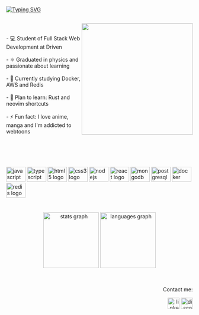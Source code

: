 ###
<a href="https://git.io/typing-svg"><img src="https://readme-typing-svg.demolab.com?font=Noto+Sans+Japanese&size=40&pause=1000&color=EE6A91&center=true&width=600&height=80&lines=Hello%2C+World!+I'm+Ana!%F0%9F%91%8B" alt="Typing SVG" /></a>
##

<img align="right" height="300" src="https://i.pinimg.com/564x/ab/85/a1/ab85a1ccb30b46b2f8da98bc6bea2bdb.jpg"  />

<br>
<p align="left">- 💻 Student of Full Stack Web Development at Driven<br><br>- ⚛️ Graduated in physics and passionate about learning<br><br>- 🌱 Currently studying Docker, AWS and Redis <br><br>- 💭 Plan to learn: Rust and neovim shortcuts<br><br>- ⚡ Fun fact: I love anime, manga and I'm addicted to webtoons</p>

###

<br clear="both">

##
<br clear="both">

<div align="left">
  <img src="https://cdn.jsdelivr.net/gh/devicons/devicon/icons/javascript/javascript-original.svg" height="40" width="52" alt="javascript logo"  />
  <img src="https://cdn.jsdelivr.net/gh/devicons/devicon/icons/typescript/typescript-original.svg" height="40" width="52" alt="typescript logo"  />
  <img src="https://cdn.jsdelivr.net/gh/devicons/devicon/icons/html5/html5-original.svg" height="40" width="52" alt="html5 logo"  />
  <img src="https://cdn.jsdelivr.net/gh/devicons/devicon/icons/css3/css3-original.svg" height="40" width="52" alt="css3 logo"  />
  <img src="https://cdn.jsdelivr.net/gh/devicons/devicon/icons/nodejs/nodejs-original.svg" height="40" width="52" alt="nodejs logo"  />
  <img src="https://cdn.jsdelivr.net/gh/devicons/devicon/icons/react/react-original.svg" height="40" width="52" alt="react logo"  />
  <img src="https://cdn.jsdelivr.net/gh/devicons/devicon/icons/mongodb/mongodb-original.svg" height="40" width="52" alt="mongodb logo"  />
  <img src="https://cdn.jsdelivr.net/gh/devicons/devicon/icons/postgresql/postgresql-original.svg" height="40" width="52" alt="postgresql logo"  />
  <img src="https://cdn.jsdelivr.net/gh/devicons/devicon/icons/docker/docker-original.svg" height="40" width="52" alt="docker logo"  />
  <img src="https://cdn.jsdelivr.net/gh/devicons/devicon/icons/redis/redis-original.svg" height="40" width="52" alt="redis logo"  />
</div>

###

<br clear="both">

<div align="center">
  <img src="https://github-readme-stats-sigma-five.vercel.app/api?hide_title=false&hide_rank=false&show_icons=true&include_all_commits=true&count_private=true&disable_animations=false&theme=dracula&locale=en&hide_border=false&username=ana-aranha" height="150" alt="stats graph"  />
  <img src="https://github-readme-stats-sigma-five.vercel.app/api/top-langs?locale=en&hide_title=false&layout=compact&card_width=320&langs_count=5&theme=dracula&hide_border=false&username=ana-aranha" height="150" alt="languages graph"  />
</div>
<br clear="both">

##

<div align="right">
  <p>Contact me:</p>
<div align="right">
  <a href='https://www.linkedin.com/in/ana-aranha/' target='_blank'><img src="https://raw.githubusercontent.com/maurodesouza/profile-readme-generator/master/src/assets/icons/social/linkedin/default.svg" width="32" height="30" alt="linkedin logo"  /><a/>
  <a href='https://discordapp.com/users/663557550326677515' target='_blank'><img src="https://raw.githubusercontent.com/maurodesouza/profile-readme-generator/master/src/assets/icons/social/discord/default.svg" width="32" height="30" alt="discord logo"  /></a>
</div>

###
